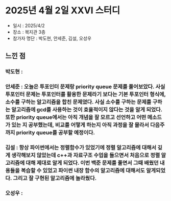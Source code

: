 # 2025년 4월 2일 XXVI 스터디

- 일시 : 2025/4/2
- 장소 : 복지관 3층
- 참가자 명단 : 박도현, 안세준, 김설, 오성우

## 느낀 점

### 박도현 : 

### 안세준 : 오늘은 투포인터 문제랑 priority queue 문제를 풀어보았다. 사실 투포인터 문제는 투포인터를 활용한 문제라기 보다는 기본 투포인터 형식에, 소수를 구하는 알고리즘을 합친 문제였다. 사실 소수를 구하는 문제를 구하는 알고리즘에 gcd를 사용하는 것이 효율적이지 않다는 것을 알게 되었다. 또한 priority queue에서는 아직 개념을 잘 모르고 선언하고 어떤 메소드가 있는 지 공부했는데, 비교를 어떻게 하는지 아직 과정을 잘 몰라서 다음주까지 priority queue를 공부할 예정이다.

### 김설 : 항상 파이썬에서는 정렬함수가 있었기에 정렬 알고리즘에 대해서 깊게 생각해보지 않았는데 c++과 자료구조 수업을 들으면서 처음으로 정렬 알고리즘에 대해 제대로 알게 되었다. 이번 백준 문제를 풀면서 그때 배웠던 내용들을 복습할 수 있었고 파이썬 내장 함수의 알고리즘에 대해서도 알게되었다. 그리고 잘 구현된 알고리즘에 놀라웠다.

### 오성우 : 
